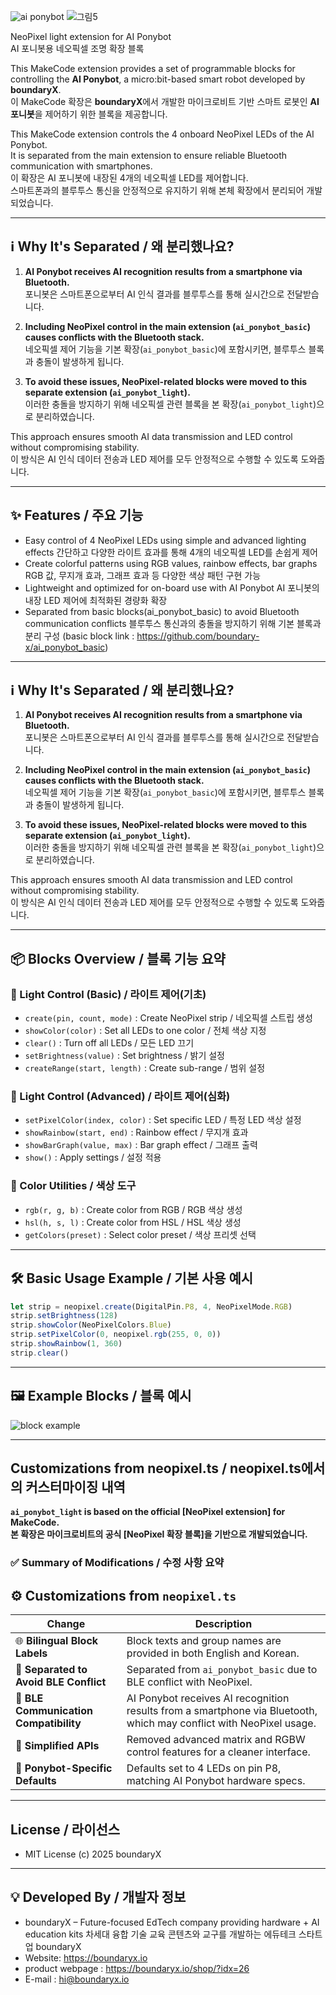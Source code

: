 
![ai ponybot](https://github.com/user-attachments/assets/69aa1ebe-e435-4b0e-8483-56d1c78d5ced)
![그림5](https://github.com/user-attachments/assets/f4d97932-5e42-46d3-ba94-7b5e29a37da5)

NeoPixel light extension for AI Ponybot  
AI 포니봇용 네오픽셀 조명 확장 블록

This MakeCode extension provides a set of programmable blocks for controlling the **AI Ponybot**, a micro:bit-based smart robot developed by **boundaryX**.  
이 MakeCode 확장은 **boundaryX**에서 개발한 마이크로비트 기반 스마트 로봇인 **AI 포니봇**을 제어하기 위한 블록을 제공합니다.

This MakeCode extension controls the 4 onboard NeoPixel LEDs of the AI Ponybot.  
It is separated from the main extension to ensure reliable Bluetooth communication with smartphones.  
이 확장은 AI 포니봇에 내장된 4개의 네오픽셀 LED를 제어합니다.  
스마트폰과의 블루투스 통신을 안정적으로 유지하기 위해 본체 확장에서 분리되어 개발되었습니다.

---

## ℹ️ Why It's Separated / 왜 분리했나요?

1. **AI Ponybot receives AI recognition results from a smartphone via Bluetooth.**  
   포니봇은 스마트폰으로부터 AI 인식 결과를 블루투스를 통해 실시간으로 전달받습니다.

2. **Including NeoPixel control in the main extension (`ai_ponybot_basic`) causes conflicts with the Bluetooth stack.**  
   네오픽셀 제어 기능을 기본 확장(`ai_ponybot_basic`)에 포함시키면, 블루투스 블록과 충돌이 발생하게 됩니다.

3. **To avoid these issues, NeoPixel-related blocks were moved to this separate extension (`ai_ponybot_light`).**  
   이러한 충돌을 방지하기 위해 네오픽셀 관련 블록을 본 확장(`ai_ponybot_light`)으로 분리하였습니다.

This approach ensures smooth AI data transmission and LED control without compromising stability.  
이 방식은 AI 인식 데이터 전송과 LED 제어를 모두 안정적으로 수행할 수 있도록 도와줍니다.

---

## ✨ Features / 주요 기능

- Easy control of 4 NeoPixel LEDs using simple and advanced lighting effects
  간단하고 다양한 라이트 효과를 통해 4개의 네오픽셀 LED를 손쉽게 제어
- Create colorful patterns using RGB values, rainbow effects, bar graphs
  RGB 값, 무지개 효과, 그래프 효과 등 다양한 색상 패턴 구현 가능
- Lightweight and optimized for on-board use with AI Ponybot
  AI 포니봇의 내장 LED 제어에 최적화된 경량화 확장
- Separated from basic blocks(ai_ponybot_basic) to avoid Bluetooth communication conflicts
  블루투스 통신과의 충돌을 방지하기 위해 기본 블록과 분리 구성
  (basic block link : https://github.com/boundary-x/ai_ponybot_basic)

---

## ℹ️ Why It's Separated / 왜 분리했나요?

1. **AI Ponybot receives AI recognition results from a smartphone via Bluetooth.**  
   포니봇은 스마트폰으로부터 AI 인식 결과를 블루투스를 통해 실시간으로 전달받습니다.

2. **Including NeoPixel control in the main extension (`ai_ponybot_basic`) causes conflicts with the Bluetooth stack.**  
   네오픽셀 제어 기능을 기본 확장(`ai_ponybot_basic`)에 포함시키면, 블루투스 블록과 충돌이 발생하게 됩니다.

3. **To avoid these issues, NeoPixel-related blocks were moved to this separate extension (`ai_ponybot_light`).**  
   이러한 충돌을 방지하기 위해 네오픽셀 관련 블록을 본 확장(`ai_ponybot_light`)으로 분리하였습니다.

This approach ensures smooth AI data transmission and LED control without compromising stability.  
이 방식은 AI 인식 데이터 전송과 LED 제어를 모두 안정적으로 수행할 수 있도록 도와줍니다.

---

## 📦 Blocks Overview / 블록 기능 요약
### 🔆 Light Control (Basic) / 라이트 제어(기초)
- `create(pin, count, mode)` : Create NeoPixel strip / 네오픽셀 스트립 생성
- `showColor(color)` : Set all LEDs to one color / 전체 색상 지정
- `clear()` : Turn off all LEDs / 모든 LED 끄기
- `setBrightness(value)` : Set brightness / 밝기 설정
- `createRange(start, length)` : Create sub-range / 범위 설정

### 🎨 Light Control (Advanced) / 라이트 제어(심화)
- `setPixelColor(index, color)` : Set specific LED / 특정 LED 색상 설정
- `showRainbow(start, end)` : Rainbow effect / 무지개 효과
- `showBarGraph(value, max)` : Bar graph effect / 그래프 출력
- `show()` : Apply settings / 설정 적용

### 🌈 Color Utilities / 색상 도구
- `rgb(r, g, b)` : Create color from RGB / RGB 색상 생성
- `hsl(h, s, l)` : Create color from HSL / HSL 색상 생성
- `getColors(preset)` : Select color preset / 색상 프리셋 선택

---

## 🛠 Basic Usage Example / 기본 사용 예시

```typescript
let strip = neopixel.create(DigitalPin.P8, 4, NeoPixelMode.RGB)
strip.setBrightness(128)
strip.showColor(NeoPixelColors.Blue)
strip.setPixelColor(0, neopixel.rgb(255, 0, 0))
strip.showRainbow(1, 360)
strip.clear()
```

---

## 🖼 Example Blocks / 블록 예시
![block example](https://github.com/user-attachments/assets/76379470-773a-453c-9405-0dd44fe0ff80)

---

## Customizations from neopixel.ts / neopixel.ts에서의 커스터마이징 내역
**`ai_ponybot_light` is based on the official [NeoPixel extension] for MakeCode.**  
**본 확장은 마이크로비트의 공식 [NeoPixel 확장 블록]을 기반으로 개발되었습니다.**

### ✅ Summary of Modifications / 수정 사항 요약
## ⚙️ Customizations from `neopixel.ts`

| Change | Description |
|--------|-------------|
| 🌐 **Bilingual Block Labels** | Block texts and group names are provided in both English and Korean. |
| 🔗 **Separated to Avoid BLE Conflict** | Separated from `ai_ponybot_basic` due to BLE conflict with NeoPixel. |
| 📱 **BLE Communication Compatibility** | AI Ponybot receives AI recognition results from a smartphone via Bluetooth, which may conflict with NeoPixel usage. |
| 🧹 **Simplified APIs** | Removed advanced matrix and RGBW control features for a cleaner interface. |
| 🎯 **Ponybot-Specific Defaults** | Defaults set to 4 LEDs on pin P8, matching AI Ponybot hardware specs. |

--- 

## License / 라이선스
  - MIT License
  (c) 2025 boundaryX

--- 

## 💡 Developed By / 개발자 정보
- boundaryX – Future-focused EdTech company providing hardware + AI education kits
  차세대 융합 기술 교육 콘텐츠와 교구를 개발하는 에듀테크 스타트업 boundaryX
- Website: https://boundaryx.io
- product webpage : https://boundaryx.io/shop/?idx=26
- E-mail : hi@boundaryx.io



